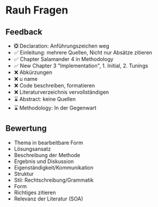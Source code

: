# Rauh Fragen

## Feedback
- ❎ Declaration: Anführungszeichen weg 
- ✅ Einleitung: mehrere Quellen, Nicht nur Absätze zitieren
- ✅ Chapter Salamander 4 in Methodology
- ✅ New Chapter 3 "Implementation", 1. Initial, 2. Tunings 
- ❌ Abkürzungen
- ❌ u name 
- ❌ Code beschreiben, formatieren
- ❌ Literaturverzeichnis vervollständigen
- ⌛ Abstract: keine Quellen
- ⌛ Methodology: In der Gegenwart



## Bewertung
- Thema in bearbeitbare Form
- Lösungsansatz
- Beschreibung der Methode
- Ergebnis und Diskussion
- Eigenständigkeit/Kommunikation 
- Struktur 
- Stil: Rechtschreibung/Grammatik
- Form
- Richtiges zitieren 
- Relevanz der Literatur (SOA)
